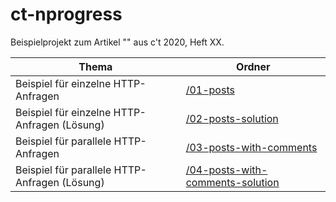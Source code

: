 # ct-nprogress

Beispielprojekt zum Artikel "" aus c't 2020, Heft XX.



|Thema|Ordner|
| ------- | ------- |
| Beispiel für einzelne HTTP-Anfragen | [/01-posts](https://github.com/manuelottlik/ct-nprogress/tree/master/01-posts) |
| Beispiel für einzelne HTTP-Anfragen (Lösung) | [/02-posts-solution](https://github.com/manuelottlik/ct-nprogress/tree/master/02-posts-solution) |
| Beispiel für parallele HTTP-Anfragen | [/03-posts-with-comments](https://github.com/manuelottlik/ct-nprogress/tree/master/03-posts-with-comments) |
| Beispiel für parallele HTTP-Anfragen (Lösung) | [/04-posts-with-comments-solution](https://github.com/manuelottlik/ct-nprogress/tree/master/04-posts-with-comments-solution) |
